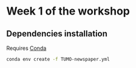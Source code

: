 # Week 1 of the workshop

## Dependencies installation

Requires [Conda](https://docs.conda.io/en/latest/miniconda.html)

```bash
conda env create -f TUMO-newspaper.yml
```